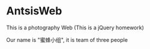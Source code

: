 # AntsisWeb
This is a photography Web (This is a jQuery homework)

Our name is "蜜蜂小组", it is team of three people

